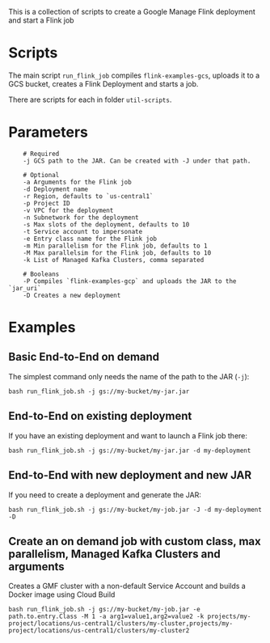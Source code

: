 This is a collection of scripts to create a Google Manage Flink deployment and start a Flink job

# Scripts

The main script `run_flink_job` compiles `flink-examples-gcs`, uploads it to a GCS bucket,
creates a Flink Deployment and starts a job.

There are scripts for each in folder `util-scripts`.

# Parameters

```
    # Required
    -j GCS path to the JAR. Can be created with -J under that path.

    # Optional 
    -a Arguments for the Flink job
    -d Deployment name
    -r Region, defaults to `us-central1`
    -p Project ID
    -v VPC for the deployment
    -n Subnetwork for the deployment
    -s Max slots of the deployment, defaults to 10
    -t Service account to impersonate
    -e Entry class name for the Flink job
    -m Min parallelism for the Flink job, defaults to 1
    -M Max parallelsim for the Flink job, defaults to 10
    -k List of Managed Kafka Clusters, comma separated

    # Booleans
    -P Compiles `flink-examples-gcp` and uploads the JAR to the `jar_uri`
    -D Creates a new deployment
```

# Examples

## Basic End-to-End on demand

The simplest command only needs the name of the path to the JAR (`-j`):

```
bash run_flink_job.sh -j gs://my-bucket/my-jar.jar
```

## End-to-End on existing deployment

If you have an existing deployment and want to launch a Flink job there:

```
bash run_flink_job.sh -j gs://my-bucket/my-jar.jar -d my-deployment
```

## End-to-End with new deployment and new JAR

If you need to create a deployment and generate the JAR:

```
bash run_flink_job.sh -j gs://my-bucket/my-job.jar -J -d my-deployment -D
```

## Create an on demand job with custom class, max parallelism, Managed Kafka Clusters and arguments

Creates a GMF cluster with a non-default Service Account and builds a Docker image using Cloud Build

```
bash run_flink_job.sh -j gs://my-bucket/my-job.jar -e path.to.entry.Class -M 1 -a arg1=value1,arg2=value2 -k projects/my-project/locations/us-central1/clusters/my-cluster,projects/my-project/locations/us-central1/clusters/my-cluster2
```
